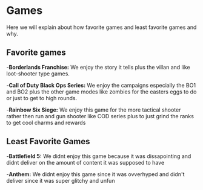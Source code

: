 # Games
Here we will explain about how favorite games and least favorite games and why.

## **Favorite games**
-**Borderlands Franchise:**
We enjoy the story it tells plus the villan and like  loot-shooter type games.

-**Call of Duty Black Ops Series:**
We enjoy the campaigns especially  the BO1 and BO2 plus the other game modes like zombies for the easters eggs to do or just to get to high rounds.

-**Rainbow Six Siege:**
We enjoy this game for the more tactical shooter rather then run and gun shooter like COD series plus to just grind the ranks to get cool charms and rewards

## **Least Favorite Games**
-**Battlefield 5:**
We didnt enjoy this game because it was dissapointing and didnt deliver on the amount of content it was supposed to have

-**Anthem:**
We didnt enjoy this game since it was ovverhyped and didn't deliver since it was super glitchy and unfun





